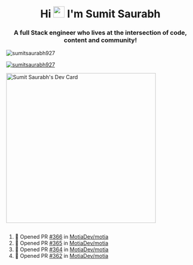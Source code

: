 <h1 align="center">Hi <img src="https://raw.githubusercontent.com/MartinHeinz/MartinHeinz/master/wave.gif" width="30px"> I'm Sumit Saurabh</h1>
<h3 align="center">A full Stack engineer who lives at the intersection of code, content and community!</h3>

<p align="left"> <img src="https://komarev.com/ghpvc/?username=sumitsaurabh927&label=Profile%20views&color=0e75b6&style=flat" alt="sumitsaurabh927" /> </p>


<p align="left"> <a href="https://twitter.com/sumitsaurabh927" target="blank"><img src="https://img.shields.io/twitter/follow/sumitsaurabh927?logo=twitter&style=for-the-badge" alt="sumitsaurabh927" /></a> </p>


<a href="https://api.daily.dev/devcards/7d94ae10a1cc42f39f319acddfaf2e5b.png?r=6b7"><img src="https://api.daily.dev/devcards/7d94ae10a1cc42f39f319acddfaf2e5b.png?r=6b7" width="400" alt="Sumit Saurabh's Dev Card"/></a>

<p align="left"> <a href="https://twitter.com/" target="blank"><img src="https://img.shields.io/twitter/follow/?logo=twitter&style=for-the-badge" alt="" /></a> </p>



<!--
<p><img align="center" src="https://github-readme-stats.vercel.app/api?username=sumitsaurabh927&count_private=true" alt="sumitsaurabh927" /></p>
-->

<!--START_SECTION:activity-->
1. 💪 Opened PR [#366](https://github.com/MotiaDev/motia/pull/366) in [MotiaDev/motia](https://github.com/MotiaDev/motia)
2. 💪 Opened PR [#365](https://github.com/MotiaDev/motia/pull/365) in [MotiaDev/motia](https://github.com/MotiaDev/motia)
3. 💪 Opened PR [#364](https://github.com/MotiaDev/motia/pull/364) in [MotiaDev/motia](https://github.com/MotiaDev/motia)
4. 💪 Opened PR [#362](https://github.com/MotiaDev/motia/pull/362) in [MotiaDev/motia](https://github.com/MotiaDev/motia)
<!--END_SECTION:activity-->
